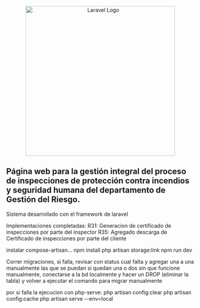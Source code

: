 <p align="center"><a href="https://laravel.com" target="_blank"><img src="https://raw.githubusercontent.com/laravel/art/master/logo-lockup/5%20SVG/2%20CMYK/1%20Full%20Color/laravel-logolockup-cmyk-red.svg" width="400" alt="Laravel Logo"></a></p>

## Página web para la gestión integral del proceso de inspecciones de protección contra incendios y seguridad humana del departamento de Gestión del Riesgo.

Sistema desarrollado con el framework de laravel

Implementaciones completadas:
R31: Generacion de certificado de inspecciones por parte del inspector
R35: Agregado descarga de Certificado de inspecciones por parte del cliente


instalar compose-artisan...
npm install
php artisan storage:link
npm run dev


Correr migraciones, si falla, revisar con status cual falta y agregar una a una manualmente las que se puedan
si quedan una o dos sin que funcione manualmente, conectarse a la bd localmente y hacer un DROP (eliminar la tabla) y volver a ejecutar el comando para migrar manualmente

por si falla la ejecucion con php-serve:
php artisan config:clear
php artisan config:cache
php artisan serve --env=local

